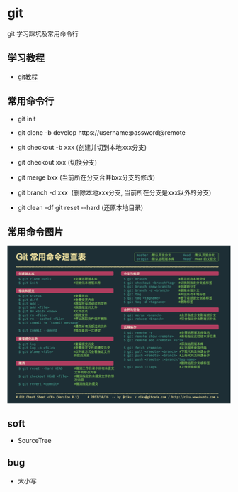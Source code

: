 # git
git 学习踩坑及常用命令行

## 学习教程

* [git教程](https://www.liaoxuefeng.com/wiki/0013739516305929606dd18361248578c67b8067c8c017b000)

## 常用命令行

* git init

* git clone -b develop https://username:password@remote

* git checkout -b xxx (创建并切到本地xxx分支)   

* git checkout xxx (切换分支)

* git merge bxx (当前所在分支合并bxx分支的修改)

* git branch -d xxx  (删除本地xxx分支, 当前所在分支是xxx以外的分支)

* git clean -df  git reset --hard (还原本地目录)
    
    

## 常用命令图片

![Alt text](https://github.com/UC10D/git/blob/master/image/Command%20Line.jpg)

## soft

* SourceTree

## bug

* 大小写
